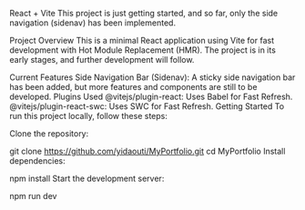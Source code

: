 React + Vite
This project is just getting started, and so far, only the side navigation (sidenav) has been implemented.

Project Overview
This is a minimal React application using Vite for fast development with Hot Module Replacement (HMR). The project is in its early stages, and further development will follow.

Current Features
Side Navigation Bar (Sidenav): A sticky side navigation bar has been added, but more features and components are still to be developed.
Plugins Used
@vitejs/plugin-react: Uses Babel for Fast Refresh.
@vitejs/plugin-react-swc: Uses SWC for Fast Refresh.
Getting Started
To run this project locally, follow these steps:

Clone the repository:

git clone https://github.com/yidaouti/MyPortfolio.git
cd MyPortfolio
Install dependencies:

npm install
Start the development server:

npm run dev
